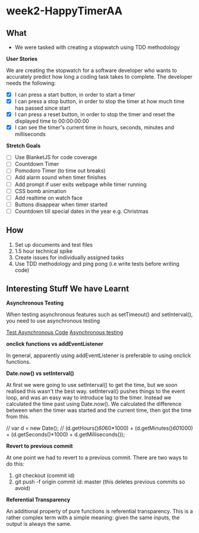 # week2-HappyTimerAA

## What

 - We were tasked with creating a stopwatch using TDD methodology

**User Stories**

We are creating the stopwatch for a software developer who wants to accurately predict how long a coding task takes to complete. The developer needs the following:

- [x] I can press a start button, in order to start a timer
- [x] I can press a stop button, in order to stop the timer at how much time has passed since start
- [x] I can press a reset button, in order to stop the timer and reset the displayed time to 00:00:00:00
- [x] I can see the timer's current time in hours, seconds, minutes and milliseconds

**Stretch Goals**

- [ ] Use BlanketJS for code coverage
- [ ] Countdown Timer
- [ ] Pomodoro Timer (to time out breaks)
- [ ] Add alarm sound when timer finishes
- [ ] Add prompt if user exits webpage while timer running
- [ ] CSS bomb animation
- [ ] Add realtime on watch face
- [ ] Buttons disappear when timer started
- [ ] Countdown till special dates in the year e.g. Christmas

## How

1. Set up documents and test files
2. 1.5 hour technical spike
3. Create issues for individually assigned tasks
4. Use TDD methodology and ping pong (i.e write tests before writing code)

## Interesting Stuff We have Learnt

 **Asynchronous Testing**

 When testing asynchronous features such as setTimeout() and setInterval(), you need to use asynchronous testing

 [Test Asynchronous Code](https://www.sitepoint.com/test-asynchronous-code-qunit/)
[Asynchronous testing](https://code.tutsplus.com/tutorials/how-to-test-your-javascript-code-with-qunit--net-9077)

**onclick functions vs addEventListener**

In general, apparently using addEventListener is preferable to using onclick functions.

**Date.now() vs setInterval()**

At first we were going to use setInterval() to get the time, but we soon realised this wasn't the best way. setInterval() pushes things to the event loop, and was an easy way to introduce lag to the timer. Instead we calculated the time past using Date.now(). We calculated the difference between when the timer was started and the current time, then got the time from this.

// var d = new Date();
// (d.getHours()*60*60*1000) + (d.getMinutes()*60*1000) + (d.getSeconds()*1000) + d.getMilliseconds());

**Revert to previous commit**

At one point we had to revert to a previous commit. There are two ways to do this:

1. git checkout (commit id)
2. git push -f origin  commit id: master (this deletes previous commits so avoid)

**Referential Transparency**

An additional property of pure functions is referential transparency. This is a rather complex term with a simple meaning: given the same inputs, the output is always the same.
